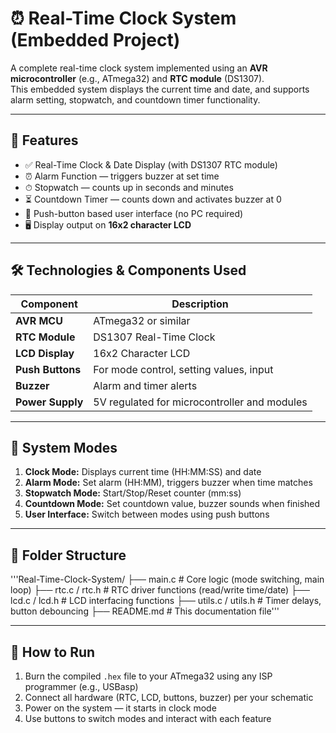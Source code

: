 # ⏰ Real-Time Clock System (Embedded Project)

A complete real-time clock system implemented using an **AVR microcontroller** (e.g., ATmega32) and **RTC module** (DS1307).  
This embedded system displays the current time and date, and supports alarm setting, stopwatch, and countdown timer functionality.

---

## 🔧 Features

- ✅ Real-Time Clock & Date Display (with DS1307 RTC module)
- ⏰ Alarm Function — triggers buzzer at set time
- ⏱ Stopwatch — counts up in seconds and minutes
- ⏳ Countdown Timer — counts down and activates buzzer at 0
- 🧠 Push-button based user interface (no PC required)
- 🖥 Display output on **16x2 character LCD**

---

## 🛠 Technologies & Components Used

| Component        | Description                                  |
|------------------|----------------------------------------------|
| **AVR MCU**       | ATmega32 or similar                         |
| **RTC Module**    | DS1307 Real-Time Clock                      |
| **LCD Display**   | 16x2 Character LCD                          |
| **Push Buttons**  | For mode control, setting values, input     |
| **Buzzer**        | Alarm and timer alerts                      |
| **Power Supply**  | 5V regulated for microcontroller and modules |

---

## 🧩 System Modes

1. **Clock Mode:** Displays current time (HH:MM:SS) and date
2. **Alarm Mode:** Set alarm (HH:MM), triggers buzzer when time matches
3. **Stopwatch Mode:** Start/Stop/Reset counter (mm:ss)
4. **Countdown Mode:** Set countdown value, buzzer sounds when finished
5. **User Interface:** Switch between modes using push buttons

---

## 📁 Folder Structure
'''Real-Time-Clock-System/
├── main.c # Core logic (mode switching, main loop)
├── rtc.c / rtc.h # RTC driver functions (read/write time/date)
├── lcd.c / lcd.h # LCD interfacing functions
├── utils.c / utils.h # Timer delays, button debouncing
├── README.md # This documentation file'''

---

## 🚀 How to Run

1. Burn the compiled `.hex` file to your ATmega32 using any ISP programmer (e.g., USBasp)
2. Connect all hardware (RTC, LCD, buttons, buzzer) per your schematic
3. Power on the system — it starts in clock mode
4. Use buttons to switch modes and interact with each feature

